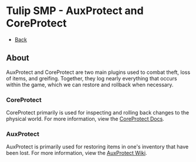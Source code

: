 # Tulip SMP - AuxProtect and CoreProtect

- [Back](/tulipsmp/docs/staffguide)

## About

AuxProtect and CoreProtect are two main plugins used to combat theft, loss of items, and greifing. Together, they log nearly everything that occurs within the game, which we can restore and rollback when necessary.

### CoreProtect

CoreProtect primarily is used for inspecting and rolling back changes to the physical world. For more information, view the [CoreProtect Docs](https://docs.coreprotect.net/commands/).

### AuxProtect

AuxProtect is primarily used for restoring items in one's inventory that have been lost. For more information, view the [AuxProtect Wiki](https://github.com/ks-hl/AuxProtect/wiki/Commands).

